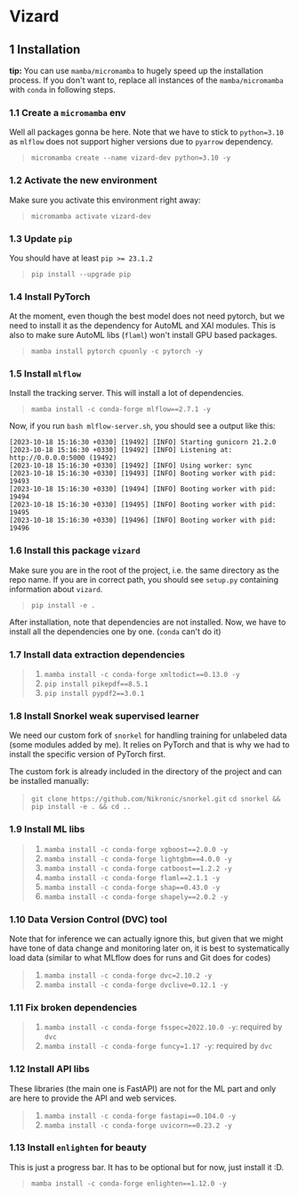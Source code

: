 # Vizard

## 1 Installation

**tip:** You can use `mamba/micromamba` to hugely speed up the installation process. If you don't want to, replace all instances of the `mamba/micromamba` with `conda` in following steps.

### 1.1 Create a `micromamba` env

Well all packages gonna be here. Note that we have to stick to `python=3.10` as `mlflow` does not support higher versions due to `pyarrow` dependency.
>`micromamba create --name vizard-dev python=3.10 -y`

### 1.2 Activate the new environment

Make sure you activate this environment right away:
>`micromamba activate vizard-dev`

### 1.3 Update `pip`

You should have at least `pip >= 23.1.2`
>`pip install --upgrade pip`

### 1.4 Install PyTorch

At the moment, even though the best model does not need pytorch, but we need to install it as the dependency for AutoML and XAI modules. This is also to make sure AutoML libs (`flaml`) won't install GPU based packages.
>`mamba install pytorch cpuonly -c pytorch -y`

### 1.5 Install `mlflow`

Install the tracking server. This will install a lot of dependencies.
>`mamba install -c conda-forge mlflow==2.7.1 -y`

Now, if you run `bash mlflow-server.sh`, you should see a output like this:

```shell
[2023-10-18 15:16:30 +0330] [19492] [INFO] Starting gunicorn 21.2.0
[2023-10-18 15:16:30 +0330] [19492] [INFO] Listening at: http://0.0.0.0:5000 (19492)
[2023-10-18 15:16:30 +0330] [19492] [INFO] Using worker: sync
[2023-10-18 15:16:30 +0330] [19493] [INFO] Booting worker with pid: 19493
[2023-10-18 15:16:30 +0330] [19494] [INFO] Booting worker with pid: 19494
[2023-10-18 15:16:30 +0330] [19495] [INFO] Booting worker with pid: 19495
[2023-10-18 15:16:30 +0330] [19496] [INFO] Booting worker with pid: 19496
```

### 1.6 Install this package `vizard`

Make sure you are in the root of the project, i.e. the same directory as the repo name. If you are in correct path, you should see `setup.py` containing information about `vizard`.
>`pip install -e .`

After installation, note that dependencies are not installed. Now, we have to install all the dependencies one by one. (`conda` can't do it)

### 1.7 Install data extraction dependencies

>1. `mamba install -c conda-forge xmltodict==0.13.0 -y`
>2. `pip install pikepdf==8.5.1`
>3. `pip install pypdf2==3.0.1`

### 1.8 Install Snorkel weak supervised learner

We need our custom fork of `snorkel` for handling training for unlabeled data (some modules added by me). It relies on PyTorch and that is why we had to install the specific version of PyTorch first.

The custom fork is already included in the directory of the project and can be installed manually:
>`git clone https://github.com/Nikronic/snorkel.git`
>`cd snorkel && pip install -e . && cd ..`

### 1.9 Install ML libs

>1. `mamba install -c conda-forge xgboost==2.0.0 -y`
>2. `mamba install -c conda-forge lightgbm==4.0.0 -y`
>3. `mamba install -c conda-forge catboost==1.2.2 -y`
>4. `mamba install -c conda-forge flaml==2.1.1 -y`
>5. `mamba install -c conda-forge shap==0.43.0 -y`
>6. `mamba install -c conda-forge shapely==2.0.2 -y`

### 1.10 Data Version Control (DVC) tool

Note that for inference we can actually ignore this, but given that we might have tone of data change and monitoring later on, it is best to systematically load data (similar to what MLflow does for runs and Git does for codes)

>1. `mamba install -c conda-forge dvc=2.10.2 -y`
>2. `mamba install -c conda-forge dvclive=0.12.1 -y`

### 1.11 Fix broken dependencies

>1. `mamba install -c conda-forge fsspec=2022.10.0 -y`: required by `dvc`
>2. `mamba install -c conda-forge funcy=1.17 -y`: required by `dvc`

### 1.12 Install API libs

These libraries (the main one is FastAPI) are not for the ML part and only are here to provide the API and web services.

>1. `mamba install -c conda-forge fastapi==0.104.0 -y`
>2. `mamba install -c conda-forge uvicorn==0.23.2 -y`

### 1.13 Install `enlighten` for beauty

This is just a progress bar. It has to be optional but for now, just install it :D.
>`mamba install -c conda-forge enlighten==1.12.0 -y`
